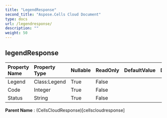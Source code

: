 ```yaml
---
title: "LegendResponse"
second_title: "Aspose.Cells Cloud Document"
type: docs
url: /legendresponse/
description: ""
weight: 50
---
```


## **legendResponse**

 

| Property Name | Property Type | Nullable |  ReadOnly | DefaultValue | Description | 
| :- | :- | :- |:- |  :- | :- |
| Legend | Class:Legend | True |  False |  |  |  
| Code | Integer | True |  False |  |  |  
| Status | String | True |  False |  |  |  

**Parent Name** : (CellsCloudResponse)[cellscloudresponse]

